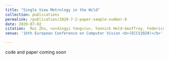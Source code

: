 ```yaml
---
title: "Single View Metrology in the Wild"
collection: publications
permalink: /publication/2020-7-2-paper-sample-number-8
date: 2020-07-02
citation:  Rui Zhu, <u>Xingyi Yang</u>, Yannick Hold-Geoffroy, Federico Perazzi, Jonathan Eisenmann, Kalyan Sunkavalli, Manmohan Chandraker
venue: '16th European Conference on Computer Vision <b>(ECCV2020)</b>'

---
```

code and paper coming soon